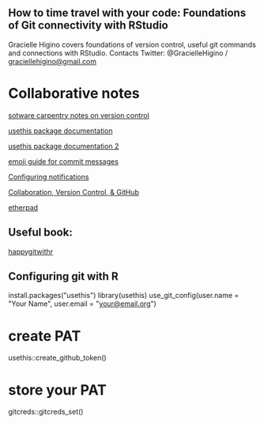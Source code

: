 ## How to time travel with your code: Foundations of Git connectivity with RStudio

Gracielle Higino  covers foundations of version control, useful git commands and connections with RStudio.
Contacts
Twitter: @GracielleHigino / graciellehigino@gmail.com
 
# Collaborative notes
[sotware carpentry notes on version control](https://swcarpentry.github.io/git-novice/)  

[usethis package documentation](https://usethis.r-lib.org/)     

[usethis package documentation 2](https://www.rdocumentation.org/packages/usethis/versions/2.1.5)

[emoji guide for commit messages](https://gitmoji.dev/)    

[Configuring notifications](https://docs.github.com/en/account-and-profile/managing-subscriptions-and-notifications-on-github/setting-up-notifications/configuring-notifications)

[Collaboration, Version Control, & GitHub](https://mozillascience.github.io/study-group-orientation/3.1-collab-vers-github.html)

[etherpad](https://etherpad.wikimedia.org/p/r-ladies-git)

## Useful book:
[happygitwithr](https://happygitwithr.com/index.html)
    
## Configuring git with R

install.packages("usethis")
library(usethis)
use_git_config(user.name = "Your Name", user.email = "your@email.org")

# create PAT
usethis::create_github_token()

# store your PAT
gitcreds::gitcreds_set()
